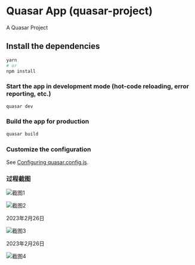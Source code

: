 # Quasar App (quasar-project)

A Quasar Project

## Install the dependencies
```bash
yarn
# or
npm install
```

### Start the app in development mode (hot-code reloading, error reporting, etc.)
```bash
quasar dev
```


### Build the app for production
```bash
quasar build
```

### Customize the configuration
See [Configuring quasar.config.js](https://v2.quasar.dev/quasar-cli-vite/quasar-config-js).

### 过程截图
![截图1](https://gitee.com/longsiyu/favourite-manager/raw/master/src/assets/images/screenShot/%E5%BE%AE%E4%BF%A1%E5%9B%BE%E7%89%87_20230108000339.png "截图1")

![截图2](https://gitee.com/longsiyu/favourite-manager/raw/master/src/assets/images/screenShot/%E5%BE%AE%E4%BF%A1%E5%9B%BE%E7%89%87_20230108000446.png "截图2")

2023年2月26日

![截图3](https://gitee.com/longsiyu/favourite-manager/raw/8db097a2299e7b98373615c85ea0265883bfbe80/src/assets/images/screenShot/Snipaste_2023-02-26_00-10-44.png "截图3")

2023年2月26日

![截图4](https://gitee.com/longsiyu/favourite-manager/raw/master/src/assets/images/screenShot/%E5%BE%AE%E4%BF%A1%E5%9B%BE%E7%89%87_20230226221304.png "截图4")
